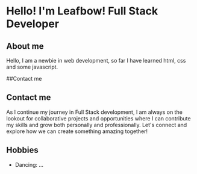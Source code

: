 # Hello! I'm Leafbow! Full Stack Developer

## About me
Hello, I am a newbie in web development, so far I have learned html, css and some javascript.

##Contact me
## Contact me
As I continue my journey in Full Stack development, I am always on the lookout for collaborative projects and opportunities where I can contribute my skills and grow both personally and professionally. Let's connect and explore how we can create something amazing together!
## Hobbies
- Dancing: ...
